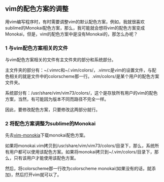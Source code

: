 ## vim的配色方案的调整

用vim编写程序时，有时需要调整vim的默认配色方案，例如，我就很喜欢sublime的Monokai配色方案，那么，我可能就会想将vim的配色方案变成Monokai，但是，vim的配色方案中是没有Monokai的，那怎么办呢？

### 1 与vim配色方案相关的文件

与vim配色方案相关的文件有主文件夹的部分和系统部分。

主文件夹的部分有：~/.vimrc和~/.vim/colors/，.vimrc是vim的设置文件，与配色相关的就是文件中的colorscheme那一行。.vim/colors/是某个用户的配色方案文件夹。

系统部分有：/usr/share/vim/vim73/colors/，这个是存放所有用户的vim的配色方案，当然，有可能因为版本不同而路径不完全一样。

因此，要修改配色方案，只要修改这两部分就行。

### 2 将配色方案调整为sublime的Monokai

先去[vim-monokia](https://github.com/sickill/vim-monokai)下载monokai配色方案。

如果将monokai.vim拷贝到/usr/share/vim/vim73/colors/目录下，那么，系统所有用户都可以使用该配色方案。如果将monokai拷贝到~/.vim/colors/目录下，那么，只有该用户才能使用该配色方案。

然后，将colorscheme那一行改为colorscheme monokai(如果没有的话，就添加)，然后打开vim就可以了。
